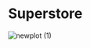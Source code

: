 # Superstore

![newplot (1)](https://github.com/user-attachments/assets/939e7b36-6c7c-404b-94a0-09f5ca8893c9)

